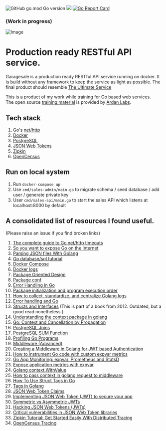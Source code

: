 <img alt="GitHub go.mod Go version" src="https://img.shields.io/github/go-mod/go-version/sreejeet/garagesale">&nbsp;<img src="https://img.shields.io/badge/Ask%20me-anything-1abc9c.svg">
[![Go Report Card](https://goreportcard.com/badge/github.com/sreejeet/garagesale)](https://goreportcard.com/report/github.com/sreejeet/garagesale)

### (Work in progress)
<img alt="Image" src="https://i.imgur.com/5K6jBOC.png">

# Production ready RESTful API service.

Garagesale is a production ready RESTful API service running on docker. It is build without any framework to keep the service as light as possible. The final product should resemble [The Ultimate Service](https://github.com/ardanlabs/service)

This is a product of my work while training for Go based web services.  
The open source [training material](https://github.com/ardanlabs/service-training) is provided by [Ardan Labs](http://www.ardanlabs.com/).

## Tech stack
1. Go's [net/http](https://golang.org/pkg/net/http/)
2. [Docker](https://www.docker.com)
3. [PostgreSQL](https://www.postgresql.org/)
4. [JSON Web Tokens](https://jwt.io/)
5. [Zipkin](https://zipkin.io)
6. [OpenCensus](https://opencensus.io)

## Run on local system
1. Run `docker-compose up`
2. Use `cmd/sales-admin/main.go` to migrate schema / seed database / add user / generate private key
3. User `cmd/sales-api/main.go` to start the sales API which listens at localhost:8000 by default

## A consolidated list of resources I found useful.
(Please raise an issue if you find broken links)
1. [The complete guide to Go net/http timeouts](https://blog.cloudflare.com/the-complete-guide-to-golang-net-http-timeouts/)
2. [So you want to expose Go on the Internet](https://blog.cloudflare.com/exposing-go-on-the-internet/)
3. [Parsing JSON files With Golang](https://tutorialedge.net/golang/parsing-json-with-golang/)
4. [Go database/sql tutorial](http://go-database-sql.org/)
5. [Docker Compose](https://docs.docker.com/compose/compose-file)
6. [Docker logs](https://docs.docker.com/config/containers/logging/)
7. [Package Oriented Design](https://www.ardanlabs.com/blog/2017/02/package-oriented-design.html)
8. [Package conf](https://github.com/ardanlabs/service-training/blob/master/06-configuration/internal/platform/conf/README.md)
9. [Error Handling in Go](https://medium.com/@hussachai/error-handling-in-go-a-quick-opinionated-guide-9199dd7c7f76)
10. [Package initialization and program execution order](https://yourbasic.org/golang/package-init-function-main-execution-order/)
11. [How to collect, standardize, and centralize Golang logs](https://www.datadoghq.com/blog/go-logging/)
12. [Error handling and Go](https://blog.golang.org/error-handling-and-go)
13. [Structs and Interfaces](https://www.golang-book.com/books/intro/9) (This is part of a book from 2012. Outdated, but a good read nonetheless.)
14. [Understanding the context package in golang](http://p.agnihotry.com/post/understanding_the_context_package_in_golang/)
15. [Go: Context and Cancellation by Propagation](https://medium.com/a-journey-with-go/go-context-and-cancellation-by-propagation-7a808bbc889c)
16. [PostgreSQL Joins](https://www.postgresqltutorial.com/postgresql-joins/)
17. [PostgreSQL SUM Function](https://www.postgresqltutorial.com/postgresql-sum-function/)
18. [Profiling Go Programs](https://blog.golang.org/pprof)
19. [Middleware (Advanced)](https://gowebexamples.com/advanced-middleware/)
20. [Creating a Middleware in Golang for JWT based Authentication](https://hackernoon.com/creating-a-middleware-in-golang-for-jwt-based-authentication-cx3f32z8)
21. [How to instrument Go code with custom expvar metrics](https://sysdig.com/blog/golang-expvar-custom-metrics/)
22. [Go App Monitoring: expvar, Prometheus and StatsD](https://www.opsdash.com/blog/golang-app-monitoring-statsd-expvar-prometheus.html)
23. [Expose application metrics with expvar](http://blog.ralch.com/tutorial/golang-metrics-with-expvar/)
24. [Golang context.WithValue](https://stackoverflow.com/a/40380147/13512702)
25. [How to pass context in golang request to middleware](https://stackoverflow.com/a/49247940/13512702)
26. [How To Use Struct Tags in Go](https://www.digitalocean.com/community/tutorials/how-to-use-struct-tags-in-go)
27. [Tags in Golang](https://medium.com/golangspec/tags-in-golang-3e5db0b8ef3e)
28. [JSON Web Token Claims](https://auth0.com/docs/tokens/concepts/jwt-claims)
29. [Implementing JSON Web Token (JWT) to secure your app](https://blog.nextzy.me/implementing-json-web-token-jwt-to-secure-your-app-c8e1bd6f6a29)
30. [Symmetric vs Asymmetric JWTs](https://blog.usejournal.com/symmetric-vs-asymmetric-jwts-bd5d1a9567f6)
31. [Hacking JSON Web Tokens (JWTs)](https://medium.com/swlh/hacking-json-web-tokens-jwts-9122efe91e4a)
32. [Critical vulnerabilities in JSON Web Token libraries](https://auth0.com/blog/critical-vulnerabilities-in-json-web-token-libraries/)
33. [Zipkin Tutorial: Get Started Easily With Distributed Tracing](https://www.scalyr.com/blog/zipkin-tutorial-distributed-tracing/)
34. [OpenCensus Tracing](https://opencensus.io/tracing/)